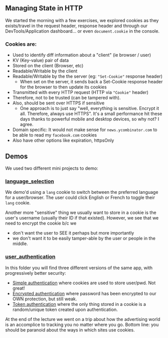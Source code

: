## Managing State in HTTP

We started the morning with a few exercises, we explored cookies as they exists/travel in the request header, response header and through our DevTools/Application dashboard... or even `document.cookie` in the console.


### Cookies are:

- Used to identify diff information about a "client" (ie browser / user)
- KV (Key-value) pair of data
- Stored on the client (Browser, etc)
- Readable/Writable by the client
- Readable/Writable by the the server (eg: `"Set-Cookie"` response header)
  - When set on the server, it sends back a Set-Cookie response header for the browser to then update its cookies
- Transmitted with every HTTP request (HTTP via `"Cookie"` header)
- Therefore, not to be trusted (can be tampered with).
- Also, should be sent over HTTPS if sensitive
  - One approach is to just say "well, everything is sensitive. Encrypt it all. Therefore, always use HTTPS". It's a small performance hit these days thanks to powerful mobile and desktop devices, so why not? I agree.
- Domain specific: It would not make sense for `news.ycombinator.com` to be able to read my `facebook.com` cookies
- Also have other options like expiration, httpsOnly

## Demos

We used two different mini projects to demo:

### [language_selection](https://github.com/jugonzal/lhl-lectures/tree/master/w2d4-cookies/language_selection)

We demo'd using a `lang` cookie to switch between the preferred language for a user/browser. The user could click English or French to toggle their `lang` cookie.

Another more "sensitive" thing we usually want to store in a cookie is the user's username (usually their ID if that existed). However, we see that we need to encrypt the cookie b/c we 

  - don't want the user to SEE it perhaps but more importantly 
  - we don't want it to be easily tamper-able by the user or people in the middle.

### [user_authentication](https://github.com/jugonzal/lhl-lectures/tree/master/w2d4-cookies/user_authentication)

In this folder you will find three different versions of the same app, with progressively better security:

  - [Simple authentication](https://github.com/jugonzal/lhl-lectures/blob/master/w2d4-cookies/user_authentication/server.initial.js) where cookies are used to store user/pwd.  Not great!
  - [Encrypted authentication](https://github.com/jugonzal/lhl-lectures/blob/master/w2d4-cookies/user_authentication/server.final.js) where password has been encrypted to our OWN protection, but still weak.
  - [Token authentication](https://github.com/jugonzal/lhl-lectures/blob/master/w2d4-cookies/user_authentication/server.final.hash.js) where the only thing stored in a cookie is a random/unique token created upon authentication.

At the end of the lecture we went on a trip about how the advertising world is an accomplice to tracking you no matter where you go.  Bottom line: you should be paranoid about the ways in which sites use cookies.  
